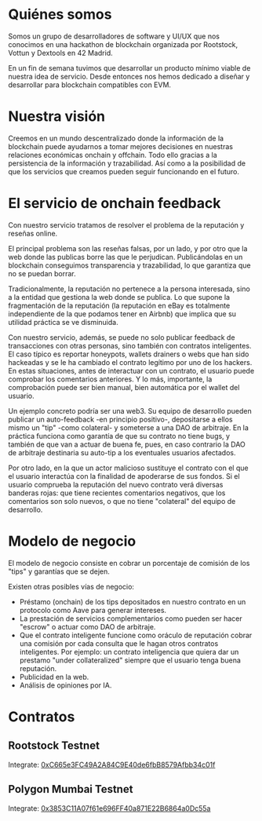 # Quiénes somos
Somos un grupo de desarrolladores de software y UI/UX que nos conocimos en una hackathon de blockchain organizada por Rootstock, Vottun y Dextools en 42 Madrid.

En un fin de semana tuvimos que desarrollar un producto mínimo viable de nuestra idea de servicio. Desde entonces nos hemos dedicado a diseñar y desarrollar para blockchain compatibles con EVM.

# Nuestra visión
Creemos en un mundo descentralizado donde la información de la blockchain puede ayudarnos a tomar mejores decisiones en nuestras relaciones económicas onchain y offchain. Todo ello gracias a la persistencia de la información y trazabilidad. Así como a la posibilidad de que los servicios que creamos pueden seguir funcionando en el futuro.

# El servicio de onchain feedback
Con nuestro servicio tratamos de resolver el problema de la reputación y reseñas online.

El principal problema son las reseñas falsas, por un lado, y por otro que la web donde las publicas borre las que le perjudican. Publicándolas en un blockchain conseguimos transparencia y trazabilidad, lo que garantiza que no se puedan borrar.

Tradicionalmente, la reputación no pertenece a la persona interesada, sino a la entidad que gestiona la web donde se publica. Lo que supone la fragmentación de la reputación (la reputación en eBay es totalmente independiente de la que podamos tener en Airbnb) que implica que su utilidad práctica se ve disminuida.

Con nuestro servicio, además, se puede no solo publicar feedback de transacciones con otras personas, sino también con contratos inteligentes. El caso típico es reportar honeypots, wallets drainers o webs que han sido hackeadas y se le ha cambiado el contrato legítimo por uno de los hackers. En estas situaciones, antes de interactuar con un contrato, el usuario puede comprobar los comentarios anteriores. Y lo más, importante, la comprobación puede ser bien manual, bien automática por el wallet del usuario.

Un ejemplo concreto podría ser una web3. Su equipo de desarrollo pueden publicar un auto-feedback -en principio positivo-, depositarse a ellos mismo un "tip" -como colateral- y someterse a una DAO de arbitraje. En la práctica funciona como garantía de que su contrato no tiene bugs, y también de que van a actuar de buena fe, pues, en caso contrario la DAO de arbitraje destinaria su auto-tip a los eventuales usuarios afectados.

Por otro lado, en la que un actor malicioso sustituye el contrato con el que el usuario interactúa con la finalidad de apoderarse de sus fondos. Si el usuario comprueba la reputación del nuevo contrato verá diversas banderas rojas: que tiene recientes comentarios negativos, que los comentarios son solo nuevos, o que no tiene "colateral" del equipo de desarrollo.

# Modelo de negocio
El modelo de negocio consiste en cobrar un porcentaje de comisión de los "tips" y garantías que se dejen.

Existen otras posibles vías de negocio:
- Préstamo (onchain) de los tips depositados en nuestro contrato en un protocolo como Aave para generar intereses.
- La prestación de servicios complementarios como pueden ser hacer "escrow" o actuar como DAO de arbitraje.
- Que el contrato inteligente funcione como oráculo de reputación cobrar una comisión por cada consulta que le hagan otros contratos inteligentes. Por ejemplo: un contrato inteligencia que quiera dar un prestamo "under collateralized" siempre que el usuario tenga buena reputación.
- Publicidad en la web.
- Análisis de opiniones por IA.

# Contratos

## Rootstock Testnet

Integrate: [0xC665e3FC49A2A84C9E40de6fbB8579Afbb34c01f](https://rootstock-testnet.blockscout.com/address/0xC665e3FC49A2A84C9E40de6fbB8579Afbb34c01f)

## Polygon Mumbai Testnet

Integrate: [0x3853C11A07f61e696FF40a871E22B6864a0Dc55a](https://mumbai.polygonscan.com/address/0x3853C11A07f61e696FF40a871E22B6864a0Dc55a)